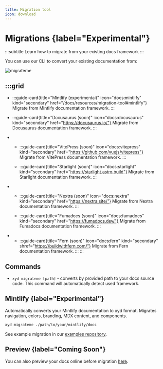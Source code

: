 ```yaml
---
title: Migration tool
icon: download
---
```


# Migrations {label="Experimental"}
:::subtitle
Learn how to migrate from your existing docs framework
:::

You can use our CLI to convert your existing documentation from:

![migrateme](/public/assets/migrateme.gif)

:::grid
- 
  - 
    :::guide-card{title="Mintlify (experimental)" icon="docs:mintlify" kind="secondary" href="/docs/resources/migration-tool#mintlify"}
    Migrate from Mintlify documentation framework.
    :::
    
  - 
    :::guide-card{title="Docusaurus (soon)" icon="docs:docusaurus" kind="secondary" href="https://docusaurus.io/"}
    Migrate from Docusaurus documentation framework.
    :::

- 
  - 
    :::guide-card{title="VitePress (soon)" icon="docs:vitepress" kind="secondary" href="https://github.com/vuejs/vitepress"}
    Migrate from VitePress documentation framework.
    :::
    
  - 
    :::guide-card{title="Starlight (soon)" icon="docs:starlight" kind="secondary" href="https://starlight.astro.build"}
    Migrate from Starlight documentation framework.
    :::

- 
  - 
    :::guide-card{title="Nextra (soon)" icon="docs:nextra" kind="secondary" href="https://nextra.site/"}
    Migrate from Nextra documentation framework.
    :::
    
  - 
    :::guide-card{title="Fumadocs (soon)" icon="docs:fumadocs" kind="secondary" href="https://fumadocs.dev/"}
    Migrate from Fumadocs documentation framework.
    :::

- 
  - 
    :::guide-card{title="Fern (soon)" icon="docs:fern" kind="secondary" shref="https://buildwithfern.com/"}
    Migrate from Fern documentation framework.
    :::
:::

## Commands

* `xyd migrateme [path]` - converts by provided path to your docs source code. This command will automatically detect used framework.

## Mintlify {label="Experimental"}

Automatically converts your Mintlify documentation to xyd format. Migrates navigation, colors, branding, MDX content, and components.

```bash
xyd migrateme ./path/to/your/mintlify/docs
```

See example migration in our [examples repository](https://github.com/xyd-js/examples/tree/master/migration-mintlify).

## Preview {label="Coming Soon"}

You can also preview your docs online before migration [here](https://preview.xyd.dev). 